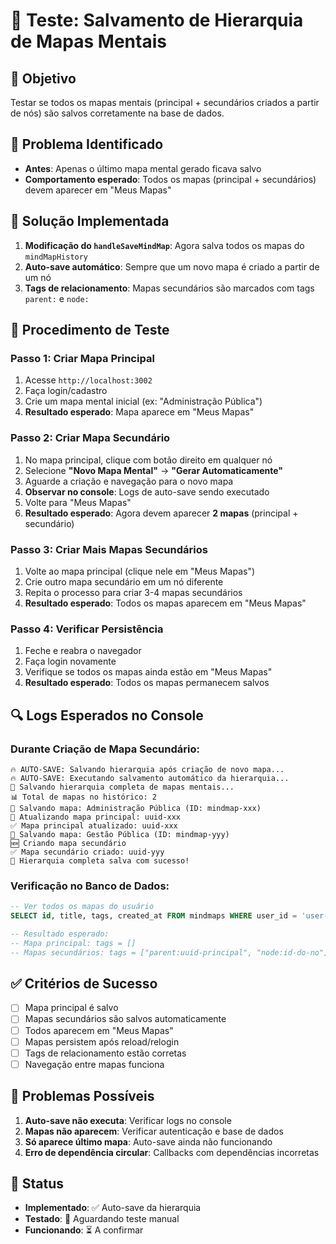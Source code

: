 # 🧪 Teste: Salvamento de Hierarquia de Mapas Mentais

## 🎯 Objetivo
Testar se todos os mapas mentais (principal + secundários criados a partir de nós) são salvos corretamente na base de dados.

## 🚨 Problema Identificado
- **Antes**: Apenas o último mapa mental gerado ficava salvo
- **Comportamento esperado**: Todos os mapas (principal + secundários) devem aparecer em "Meus Mapas"

## 🔧 Solução Implementada
1. **Modificação do `handleSaveMindMap`**: Agora salva todos os mapas do `mindMapHistory`
2. **Auto-save automático**: Sempre que um novo mapa é criado a partir de um nó
3. **Tags de relacionamento**: Mapas secundários são marcados com tags `parent:` e `node:`

## 🧪 Procedimento de Teste

### Passo 1: Criar Mapa Principal
1. Acesse `http://localhost:3002`
2. Faça login/cadastro
3. Crie um mapa mental inicial (ex: "Administração Pública")
4. **Resultado esperado**: Mapa aparece em "Meus Mapas"

### Passo 2: Criar Mapa Secundário
1. No mapa principal, clique com botão direito em qualquer nó
2. Selecione **"Novo Mapa Mental"** → **"Gerar Automaticamente"** 
3. Aguarde a criação e navegação para o novo mapa
4. **Observar no console**: Logs de auto-save sendo executado
5. Volte para "Meus Mapas"
6. **Resultado esperado**: Agora devem aparecer **2 mapas** (principal + secundário)

### Passo 3: Criar Mais Mapas Secundários
1. Volte ao mapa principal (clique nele em "Meus Mapas")
2. Crie outro mapa secundário em um nó diferente
3. Repita o processo para criar 3-4 mapas secundários
4. **Resultado esperado**: Todos os mapas aparecem em "Meus Mapas"

### Passo 4: Verificar Persistência
1. Feche e reabra o navegador
2. Faça login novamente
3. Verifique se todos os mapas ainda estão em "Meus Mapas"
4. **Resultado esperado**: Todos os mapas permanecem salvos

## 🔍 Logs Esperados no Console

### Durante Criação de Mapa Secundário:
```
🔥 AUTO-SAVE: Salvando hierarquia após criação de novo mapa...
🔥 AUTO-SAVE: Executando salvamento automático da hierarquia...
🔄 Salvando hierarquia completa de mapas mentais...
📊 Total de mapas no histórico: 2
💾 Salvando mapa: Administração Pública (ID: mindmap-xxx)
📝 Atualizando mapa principal: uuid-xxx
✅ Mapa principal atualizado: uuid-xxx
💾 Salvando mapa: Gestão Pública (ID: mindmap-yyy)
🆕 Criando mapa secundário
✅ Mapa secundário criado: uuid-yyy
🎉 Hierarquia completa salva com sucesso!
```

### Verificação no Banco de Dados:
```sql
-- Ver todos os mapas do usuário
SELECT id, title, tags, created_at FROM mindmaps WHERE user_id = 'user-id';

-- Resultado esperado:
-- Mapa principal: tags = []
-- Mapas secundários: tags = ["parent:uuid-principal", "node:id-do-no"]
```

## ✅ Critérios de Sucesso
- [ ] Mapa principal é salvo
- [ ] Mapas secundários são salvos automaticamente  
- [ ] Todos aparecem em "Meus Mapas"
- [ ] Mapas persistem após reload/relogin
- [ ] Tags de relacionamento estão corretas
- [ ] Navegação entre mapas funciona

## 🚨 Problemas Possíveis
1. **Auto-save não executa**: Verificar logs no console
2. **Mapas não aparecem**: Verificar autenticação e base de dados
3. **Só aparece último mapa**: Auto-save ainda não funcionando
4. **Erro de dependência circular**: Callbacks com dependências incorretas

## 📝 Status
- **Implementado**: ✅ Auto-save da hierarquia
- **Testado**: 🔄 Aguardando teste manual
- **Funcionando**: ⏳ A confirmar

